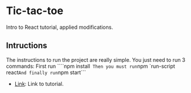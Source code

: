 # Tic-tac-toe

Intro to React tutorial, applied modifications.

## Intructions

The instructions to run the project are really simple. You just need to run 3 commands:
First run ````npm install```
Then you must run```npm `run-script react```
And finally run ```npm start```

 
* [Link](https://reactjs.org/tutorial/tutorial.html): Link to tutorial.
